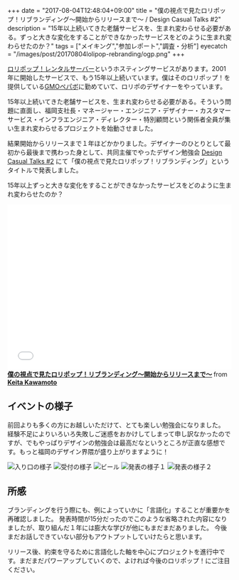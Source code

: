 +++
date = "2017-08-04T12:48:04+09:00"
title = "僕の視点で見たロリポップ！リブランディング〜開始からリリースまで〜 / Design Casual Talks #2"
description = "15年以上続いてきた老舗サービスを、生まれ変わらせる必要がある。ずっと大きな変化をすることができなかったサービスをどのように生まれ変わらせたのか？"
tags = ["メイキング","参加レポート","調査・分析"]
eyecatch = "/images/post/20170804lolipop-rebranding/ogp.png"
+++

[ロリポップ！レンタルサーバー](https://lolipop.jp/)というホスティングサービスがあります。2001年に開始したサービスで、もう15年以上続いています。僕はそのロリポップ！を提供している[GMOペパボ](https://pepabo.com/)に勤めていて、ロリポのデザイナーをやっています。

15年以上続いてきた老舗サービスを、生まれ変わらせる必要がある。そういう問題に直面し、福岡支社長・マネージャー・エンジニア・デザイナー・カスタマーサービス・インフラエンジニア・ディレクター・特別顧問という関係者全員が集い生まれ変わらせるプロジェクトを始動させました。

結果開始からリリースまで１年ほどかかりました。デザイナーのひとりとして最初から最後まで携わった身として、共同主催でやったデザイン勉強会 [Design Casual Talks #2](https://dct.connpass.com/event/62061/) にて「僕の視点で見たロリポップ！リブランディング」というタイトルで発表しました。

15年以上ずっと大きな変化をすることができなかったサービスをどのように生まれ変わらせたのか？

<iframe src="//www.slideshare.net/slideshow/embed_code/key/dc3SsLViR6EpaY" width="595" height="371" frameborder="0" marginwidth="0" marginheight="0" scrolling="no" style="max-width: 100%;" allowfullscreen> </iframe> <strong> <a href="//www.slideshare.net/keitakawamoto/key-78552405" title="僕の視点で見たロリポップ！リブランディング〜開始からリリースまで〜" target="_blank">僕の視点で見たロリポップ！リブランディング〜開始からリリースまで〜</a> </strong> from <strong><a target="_blank" href="https://www.slideshare.net/keitakawamoto">Keita Kawamoto</a></strong>

## イベントの様子

前回よりも多くの方にお越しいただけて、とても楽しい勉強会になりました。
経験不足によりいろいろ失敗しご迷惑をおかけしてしまって申し訳なかったのですが、でもやっぱりデザインの勉強会は最高だなというところが正直な感想です。もっと福岡のデザイン界隈が盛り上がりますように！

![入り口の様子](/images/post/20170804lolipop-rebranding/20170804lolipop-rebranding_1.png)
![受付の様子](/images/post/20170804lolipop-rebranding/20170804lolipop-rebranding_2.png)
![ビール](/images/post/20170804lolipop-rebranding/20170804lolipop-rebranding_3.png)
![発表の様子１](/images/post/20170804lolipop-rebranding/20170804lolipop-rebranding_4.png)
![発表の様子２](/images/post/20170804lolipop-rebranding/20170804lolipop-rebranding_5.png)

## 所感

ブランディングを行う際にも、例によっていかに「言語化」することが重要かを再確認しました。
発表時間が15分だったのでこのような省略された内容になりましたが、取り組んだ１年には膨大な学びが他にもまだまだありました。
今後まだお話しできていない部分もアウトプットしていけたらと思います。

リリース後、約束を守るために言語化した軸を中心にプロジェクトを進行中です。まだまだパワーアップしていくので、よければ今後のロリポップ！にご注目ください。
